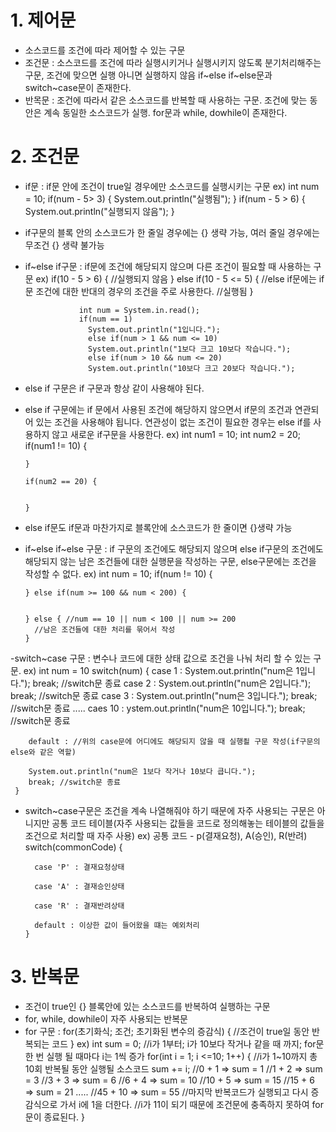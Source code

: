 # 1. 제어문
- 소스코드를 조건에 따라 제어할 수 있는 구문
- 조건문 : 소스코드를 조건에 따라 실행시키거나 실행시키지 않도록 분기처리해주는 구문, 조건에 맞으면 실행 아니면 실행하지 않음
  if~else if~else문과 switch~case문이 존재한다.
- 반목문 : 조건에 따라서 같은 소스코드를 반복할 때 사용하는 구문. 조건에 맞는 동안은 계속 동일한 소스코드가 실행.
  for문과 while, dowhile이 존재한다.

# 2. 조건문
- if문 : if문 안에 조건이 true일 경우에만 소스코드를 실행시키는 구문
        ex) int num = 10;
            if(num - 5> 3) {
                System.out.println("실행됨");
            }
            if(num - 5 > 6) {
                System.out.println("실행되지 않음");
            }
- if구문의 블록 안의 소스코드가 한 줄일 경우에는 {} 생략 가능, 여러 줄일 경우에는 무조건 {} 생략 불가능            
- if~else if구문 : if문에 조건에 해당되지 않으며 다른 조건이 필요할 때 사용하는 구문
                  ex) if(10 - 5 > 6) {
                        //실행되지 않음 
                  } else if(10 - 5 <= 5) {
                    //else if문에는 if문 조건에 대한 반대의 경우의 조건을 주로 사용한다.
                    //실행됨
                  }

                  int num = System.in.read();
                  if(num == 1)
                    System.out.println("1입니다.");
                    else if(num > 1 && num <= 10)
                    System.out.println("1보다 크고 10보다 작습니다.");
                    else if(num > 10 && num <= 20)
                    System.out.println("10보다 크고 20보다 작습니다.");
- else if 구문은 if 구문과 항상 같이 사용해야 된다.
- else if 구문에는 if 문에서 사용된 조건에 해당하지 않으면서 if문의 조건과 연관되어 있는 조건을 사용해야 됩니다.
  연관성이 없는 조건이 필요한 경우는 else if를 사용하지 않고 새로운 if구문을 사용한다. 
  ex) int num1 = 10;
      int num2 = 20;
      if(num1 != 10) {


      } 

      if(num2 == 20) {


      } 
- else if문도 if문과 마찬가지로 블록안에 소스코드가 한 줄이면 {}생략 가능
- if~else if~else 구문 : if 구문의 조건에도 해당되지 않으며 else if구문의 조건에도 해당되지 않는 남은 조건들에 대한 실행문을 작성하는 구문, else구문에는 조건을 작성할 수 없다.
  ex) int num = 10;
      if(num != 10) {


      } else if(num >= 100 && num < 200) {


      } else { //num == 10 || num < 100 || num >= 200
        //남은 조건들에 대한 처리를 묶어서 작성
      }                     
-switch~case 구문 : 변수나 코드에 대한 상태 값으로 조건을 나눠 처리 할 수 있는 구문.
 ex) int num = 10
     switch(num) {
        case 1 : 
            System.out.println("num은 1입니다.");
            break; //switch문 종료
        case 2 :
            System.out.println("num은 2입니다.");
            break; //switch문 종료
        case 3 : 
            System.out.println("num은 3입니다.");
            break; //switch문 종료
            .....
        caes 10 : 
        ystem.out.println("num은 10입니다.");
            break; //switch문 종료

        default : //위의 case문에 어디에도 해당되지 않을 때 실행죌 구문 작성(if구문의 else와 같은 역할)

        System.out.println("num은 1보다 작거나 10보다 큽니다.");
        break; //switch문 종료        
     }     
- switch~case구문은 조건을 계속 나열해줘야 하기 때문에 자주 사용되는 구문은 아니지만 공통 코드 테이블(자주 사용되는 값들을 코드로 정의해놓는 테이블의 값들을 조건으로 처리할 때 자주 사용)
  ex) 공통 코드 - p(결재요청), A(승인), R(반려)
      switch(commonCode) {
        
        case 'P' : 결재요청상태

        case 'A' : 결재승인상태

        case 'R' : 결재반려상태

        default : 이상한 값이 들어왔을 떄는 예외처리
      } 

# 3. 반복문
- 조건이 true인 {} 블록안에 있는 소스코드를 반복하여 실행하는 구문
- for, while, dowhile이 자주 사용되는 반복문
- for 구문 : for(초기화식; 조건; 초기화된 변수의 증감식) {
    //조건이 true일 동안 반복되는 코드
}
  ex) int sum = 0;
  //i가 1부터; i가 10보다 작거나 같을 때 까지; for문 한 번 실행 될 때마다 i는 1씩 증가
      for(int i = 1; i <=10; 1++) {
        //i가 1~10까지 총 10회 반복될 동안 실행될 소스코드
        sum += i;
        //0 + 1 => sum = 1
        //1 + 2 => sum = 3
        //3 + 3 => sum = 6
        //6 + 4 => sum = 10
        //10 + 5 => sum = 15
        //15 + 6 => sum = 21
        .....
        //45 + 10 => sum = 55
        //마지막 반복코드가 실행되고 다시 증감식으로 가서 i에 1을 더한다.
        //i가 11이 되기 때문에 조건문에 충족하지 못하여 for문이 종료된다.
      }